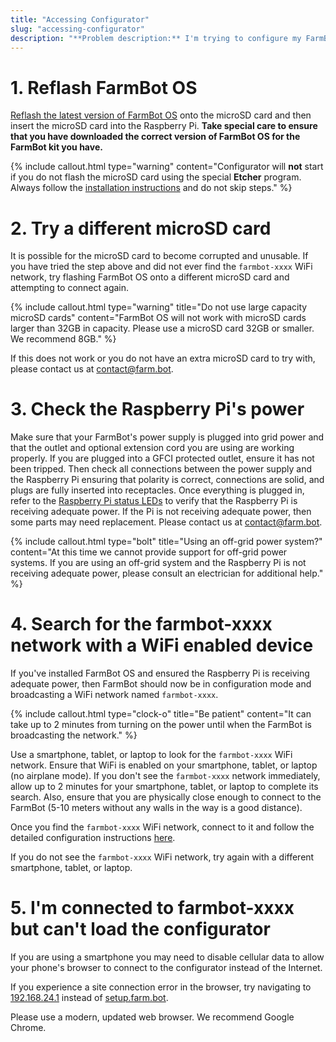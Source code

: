 ```yaml
---
title: "Accessing Configurator"
slug: "accessing-configurator"
description: "**Problem description:** I'm trying to configure my FarmBot but I do not see the `farmbot-xxxx` WiFi network."
---
```


# 1. Reflash FarmBot OS

[Reflash the latest version of FarmBot OS](../../farmbot-os/intro.md) onto the microSD card and then insert the microSD card into the Raspberry Pi. **Take special care to ensure that you have downloaded the correct version of FarmBot OS for the FarmBot kit you have.**

{%
include callout.html
type="warning"
content="Configurator will **not** start if you do not flash the microSD card using the special **Etcher** program. Always follow the [installation instructions](../../farmbot-os/intro.md) and do not skip steps."
%}

# 2. Try a different microSD card

It is possible for the microSD card to become corrupted and unusable. If you have tried the step above and did not ever find the `farmbot-xxxx` WiFi network, try flashing FarmBot OS onto a different microSD card and attempting to connect again.

{%
include callout.html
type="warning"
title="Do not use large capacity microSD cards"
content="FarmBot OS will not work with microSD cards larger than 32GB in capacity. Please use a microSD card 32GB or smaller. We recommend 8GB."
%}

If this does not work or you do not have an extra microSD card to try with, please contact us at [contact@farm.bot](mailto:contact@farm.bot).

# 3. Check the Raspberry Pi's power

Make sure that your FarmBot's power supply is plugged into grid power and that the outlet and optional extension cord you are using are working properly. If you are plugged into a GFCI protected outlet, ensure it has not been tripped. Then check all connections between the power supply and the Raspberry Pi ensuring that polarity is correct, connections are solid, and plugs are fully inserted into receptacles. Once everything is plugged in, refer to the [Raspberry Pi status LEDs](../../farmbot-os/intro/status-leds.md) to verify that the Raspberry Pi is receiving adequate power. If the Pi is not receiving adequate power, then some parts may need replacement. Please contact us at [contact@farm.bot](mailto:contact@farm.bot).

{%
include callout.html
type="bolt"
title="Using an off-grid power system?"
content="At this time we cannot provide support for off-grid power systems. If you are using an off-grid system and the Raspberry Pi is not receiving adequate power, please consult an electrician for additional help."
%}

# 4. Search for the farmbot-xxxx network with a WiFi enabled device

If you've installed FarmBot OS and ensured the Raspberry Pi is receiving adequate power, then FarmBot should now be in configuration mode and broadcasting a WiFi network named `farmbot-xxxx`.

{%
include callout.html
type="clock-o"
title="Be patient"
content="It can take up to 2 minutes from turning on the power until when the FarmBot is broadcasting the network."
%}

Use a smartphone, tablet, or laptop to look for the `farmbot-xxxx` WiFi network. Ensure that WiFi is enabled on your smartphone, tablet, or laptop (no airplane mode). If you don't see the `farmbot-xxxx` network immediately, allow up to 2 minutes for your smartphone, tablet, or laptop to complete its search. Also, ensure that you are physically close enough to connect to the FarmBot (5-10 meters without any walls in the way is a good distance).

Once you find the `farmbot-xxxx` WiFi network, connect to it and follow the detailed configuration instructions [here](../../farmbot-os/intro/configurator.md).

If you do not see the `farmbot-xxxx` WiFi network, try again with a different smartphone, tablet, or laptop.

# 5. I'm connected to farmbot-xxxx but can't load the configurator

If you are using a smartphone you may need to disable cellular data to allow your phone's browser to connect to the configurator instead of the Internet.

If you experience a site connection error in the browser, try navigating to [192.168.24.1](http://192.168.24.1) instead of [setup.farm.bot](http://setup.farm.bot).

Please use a modern, updated web browser. We recommend Google Chrome.
